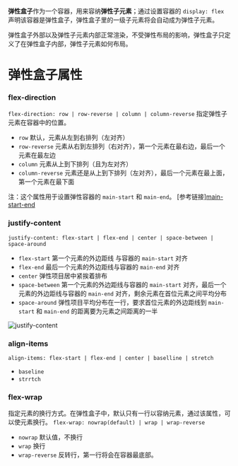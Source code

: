 **弹性盒子**作为一个容器，用来容纳**弹性子元素**；通过设置容器的 `display: flex` 声明该容器是弹性盒子，弹性盒子里的一级子元素将会自动成为弹性子元素。

弹性盒子外部以及弹性子元素内部正常渲染，不受弹性布局的影响，弹性盒子只定义了在弹性盒子内部，弹性子元素如何布局。

# 弹性盒子属性
### flex-direction
`flex-direction: row | row-reverse | column | column-reverse`
指定弹性子元素在容器中的位置。
- `row` 默认，元素从左到右排列（左对齐）
- `row-reverse` 元素从右到左排列（右对齐），第一个元素在最右边，最后一个元素在最左边
- `column` 元素从上到下排列（且为左对齐）
- `column-reverse` 元素还是从上到下排列（左对齐），最后一个元素在最上面，第一个元素在最下面

注：这个属性用于设置弹性容器的 `main-start` 和 `main-end`。
\[参考链接][main-start-end](main-start-end.md)

### justify-content
`justify-content: flex-start | flex-end | center | space-between | space-around`
- `flex-start` 第一个元素的外边距线 与容器的 `main-start` 对齐
- `flex-end` 最后一个元素的外边距线与容器的 `main-end` 对齐
- `center` 弹性项目居中紧挨着排布
- `space-between` 第一个元素的外边距线与容器的 `main-start` 对齐，最后一个元素的外边距线与容器的 `main-end` 对齐，剩余元素在首位元素之间平均分布
- `space-around` 弹性项目平均分布在一行，要求首位元素的外边距线到 `main-start` 和 `main-end` 的距离要为元素之间距离的一半

![justify-content](justify-content.png)

### align-items
`align-items: flex-start | flex-end | center | baselline | stretch`
- `baseline` 
- `strrtch`

### flex-wrap
指定元素的换行方式。在弹性盒子中，默认只有一行以容纳元素，通过该属性，可以使元素换行。
`flex-wrap: nowrap(default) | wrap | wrap-reverse`
- `nowrap` 默认值，不换行
- `wrap` 换行
- `wrap-reverse` 反转行，第一行将会在容器最底部。


